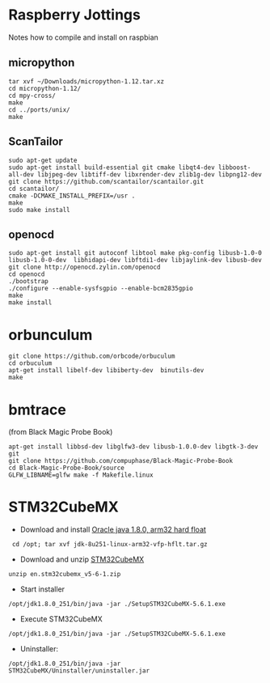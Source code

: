 # Raspberry Jottings
Notes how to compile and install on raspbian

## micropython
	tar xvf ~/Downloads/micropython-1.12.tar.xz
	cd micropython-1.12/
	cd mpy-cross/
	make
	cd ../ports/unix/
	make
	
## ScanTailor
	sudo apt-get update
	sudo apt-get install build-essential git cmake libqt4-dev libboost-all-dev libjpeg-dev libtiff-dev libxrender-dev zlib1g-dev libpng12-dev 
	git clone https://github.com/scantailor/scantailor.git
	cd scantailor/
	cmake -DCMAKE_INSTALL_PREFIX=/usr .
	make
	sudo make install

## openocd
	sudo apt-get install git autoconf libtool make pkg-config libusb-1.0-0 libusb-1.0-0-dev  libhidapi-dev libftdi1-dev libjaylink-dev libusb-dev
	git clone http://openocd.zylin.com/openocd
	cd openocd
	./bootstrap
	./configure --enable-sysfsgpio --enable-bcm2835gpio
	make
	make install
	
# orbunculum

```
git clone https://github.com/orbcode/orbuculum
cd orbuculum
apt-get install libelf-dev libiberty-dev  binutils-dev
make 
```	
# bmtrace

(from Black Magic Probe Book)

```
apt-get install libbsd-dev libglfw3-dev libusb-1.0.0-dev libgtk-3-dev git
git clone https://github.com/compuphase/Black-Magic-Probe-Book
cd Black-Magic-Probe-Book/source
GLFW_LIBNAME=glfw make -f Makefile.linux
```

# STM32CubeMX

- Download and install [Oracle java 1.8.0, arm32 hard float](https://www.oracle.com/java/technologies/javase/javase-jdk8-downloads.html)
```
 cd /opt; tar xvf jdk-8u251-linux-arm32-vfp-hflt.tar.gz
```
- Download and unzip [STM32CubeMX](https://www.st.com/en/development-tools/stm32cubemx.html)
```
unzip en.stm32cubemx_v5-6-1.zip
```
 - Start installer
```
/opt/jdk1.8.0_251/bin/java -jar ./SetupSTM32CubeMX-5.6.1.exe
```
- Execute STM32CubeMX
```
/opt/jdk1.8.0_251/bin/java -jar ./SetupSTM32CubeMX-5.6.1.exe
```
- Uninstaller:
```
/opt/jdk1.8.0_251/bin/java -jar STM32CubeMX/Uninstaller/uninstaller.jar
```